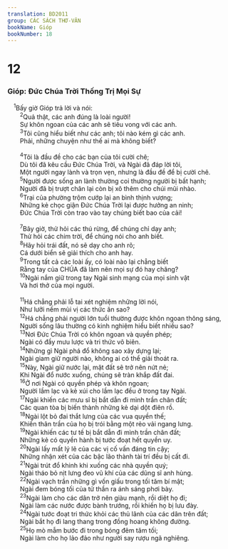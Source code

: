 ```yaml
---
translation: BD2011
group: CÁC SÁCH THƠ-VĂN
bookName: Gióp 
bookNumber: 18
---
```


<div class="title"><h1>12</h1><h3>Gióp: Ðức Chúa Trời Thống Trị Mọi Sự</h3></div>
<span class="verse giop_12_1"> <sup>1</sup>Bấy giờ Gióp trả lời và nói:<br/></span>
<span class="verse giop_12_2">  <sup>2</sup>Quả thật, các anh đúng là loài người!<br/>  Sự khôn ngoan của các anh sẽ tiêu vong với các anh.<br/></span>
<span class="verse giop_12_3">  <sup>3</sup>Tôi cũng hiểu biết như các anh; tôi nào kém gì các anh.<br/>  Phải, những chuyện như thế ai mà không biết?<br/><br/></span>
<span class="verse giop_12_4">  <sup>4</sup>Tôi là đầu đề cho các bạn của tôi cười chê;<br/>  Dù tôi đã kêu cầu Ðức Chúa Trời, và Ngài đã đáp lời tôi,<br/>  Một người ngay lành và trọn vẹn, nhưng là đầu đề để bị cười chê.<br/></span>
<span class="verse giop_12_5">  <sup>5</sup>Người được sống an lành thường coi thường người bị bất hạnh;<br/>  Người đã bị trượt chân lại còn bị xô thêm cho chúi mũi nhào.<br/></span>
<span class="verse giop_12_6">  <sup>6</sup>Trại của phường trộm cướp lại an bình thịnh vượng;<br/>  Những kẻ chọc giận Ðức Chúa Trời lại được hưởng an ninh;<br/>  Ðức Chúa Trời còn trao vào tay chúng biết bao của cải!<br/><br/></span>
<span class="verse giop_12_7">  <sup>7</sup>Bây giờ, thử hỏi các thú rừng, để chúng chỉ dạy anh;<br/>  Thử hỏi các chim trời, để chúng nói cho anh biết.<br/></span>
<span class="verse giop_12_8">  <sup>8</sup>Hãy hỏi trái đất, nó sẽ dạy cho anh rõ;<br/>  Cá dưới biển sẽ giải thích cho anh hay.<br/></span>
<span class="verse giop_12_9">  <sup>9</sup>Trong tất cả các loài ấy, có loài nào lại chẳng biết<br/>  Rằng tay của CHÚA đã làm nên mọi sự đó hay chăng?<br/></span>
<span class="verse giop_12_10">  <sup>10</sup>Ngài nắm giữ trong tay Ngài sinh mạng của mọi sinh vật<br/>  Và hơi thở của mọi người.<br/><br/></span>
<span class="verse giop_12_11">  <sup>11</sup>Há chẳng phải lỗ tai xét nghiệm những lời nói,<br/>  Như lưỡi nếm mùi vị các thức ăn sao?<br/></span>
<span class="verse giop_12_12">  <sup>12</sup>Há chẳng phải người lớn tuổi thường được khôn ngoan thông sáng,<br/>  Người sống lâu thường có kinh nghiệm hiểu biết nhiều sao?<br/></span>
<span class="verse giop_12_13">  <sup>13</sup>Nơi Ðức Chúa Trời có khôn ngoan và quyền phép;<br/>  Ngài có đầy mưu lược và tri thức vô biên.<br/></span>
<span class="verse giop_12_14">  <sup>14</sup>Những gì Ngài phá đổ không sao xây dựng lại;<br/>  Ngài giam giữ người nào, không ai có thể giải thoát ra.<br/></span>
<span class="verse giop_12_15">  <sup>15</sup>Này, Ngài giữ nước lại, mặt đất sẽ trở nên nứt nẻ;<br/>  Khi Ngài đổ nước xuống, chúng sẽ tràn khắp đất đai.<br/></span>
<span class="verse giop_12_16">  <sup>16</sup>Ở nơi Ngài có quyền phép và khôn ngoan;<br/>  Người lầm lạc và kẻ xúi cho lầm lạc đều ở trong tay Ngài.<br/></span>
<span class="verse giop_12_17">  <sup>17</sup>Ngài khiến các mưu sĩ bị bắt dẫn đi mình trần chân đất;<br/>  Các quan tòa bị biến thành những kẻ dại dột điên rồ.<br/></span>
<span class="verse giop_12_18">  <sup>18</sup>Ngài lột bỏ đai thắt lưng của các vua quyền thế;<br/>  Khiến thân trần của họ bị trói bằng một rẻo vải ngang lưng.<br/></span>
<span class="verse giop_12_19">  <sup>19</sup>Ngài khiến các tư tế bị bắt dẫn đi mình trần chân đất;<br/>  Những kẻ có quyền hành bị tước đoạt hết quyền uy.<br/></span>
<span class="verse giop_12_20">  <sup>20</sup>Ngài lấy mất lý lẽ của các vị cố vấn đáng tin cậy;<br/>  Những nhận xét của các bậc lão thành tài trí đều bị cất đi.<br/></span>
<span class="verse giop_12_21">  <sup>21</sup>Ngài trút đổ khinh khi xuống các nhà quyền quý;<br/>  Ngài tháo bỏ nịt lưng đeo vũ khí của các dũng sĩ anh hùng.<br/></span>
<span class="verse giop_12_22">  <sup>22</sup>Ngài vạch trần những gì vốn giấu trong tối tăm bí mật;<br/>  Ngài đem bóng tối của tử thần ra ánh sáng phơi bày.<br/></span>
<span class="verse giop_12_23">  <sup>23</sup>Ngài làm cho các dân trở nên giàu mạnh, rồi diệt họ đi;<br/>  Ngài làm các nước được bành trướng, rồi khiến họ bị lưu đày.<br/></span>
<span class="verse giop_12_24">  <sup>24</sup>Ngài tước đoạt tri thức khỏi các thủ lãnh của các dân trên đất;<br/>  Ngài bắt họ đi lang thang trong đồng hoang không đường.<br/></span>
<span class="verse giop_12_25">  <sup>25</sup>Họ mò mẫm bước đi trong bóng đêm tăm tối;<br/>  Ngài làm cho họ lảo đảo như người say rượu ngã nghiêng.<br/></span>
